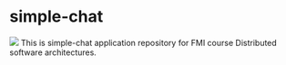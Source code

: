 # simple-chat
<img src="https://travis-ci.org/HristoTodorov/simple-chat.svg?branch=master" />
This is simple-chat application repository for FMI course Distributed software architectures.
